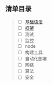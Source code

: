 ## 清单目录

>- [ ] [基础语法](base.md)
>- [ ] [框架](framework.md)
>- [ ] 测试
>- [ ] 监控
>- [ ] node
>- [ ] 构建工具
>- [ ] 自动化部署
>- [ ] 网络
>- [ ] 算法
>- [ ] 安全
